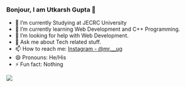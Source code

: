 ### Bonjour, I am Utkarsh Gupta 👋

- 🔭 I’m currently Studying at JECRC University
- 🌱 I’m currently learning Web Development and C++ Programming.
- 🤔 I’m looking for help with Web Development.
- 💬 Ask me about Tech related stuff.
- 📫 How to reach me: [Instagram - @mr.__ug](https://www.instagram.com/mr.__ug/)
- 😄 Pronouns: He/His
- ⚡ Fun fact: Nothing 
<img src="https://github-readme-stats.vercel.app/api?username=utkarshgupta22&&show_icons=true&title_color=ffffff&icon_color=bb2acf&text_color=daf7dc&bg_color=151515"/>
